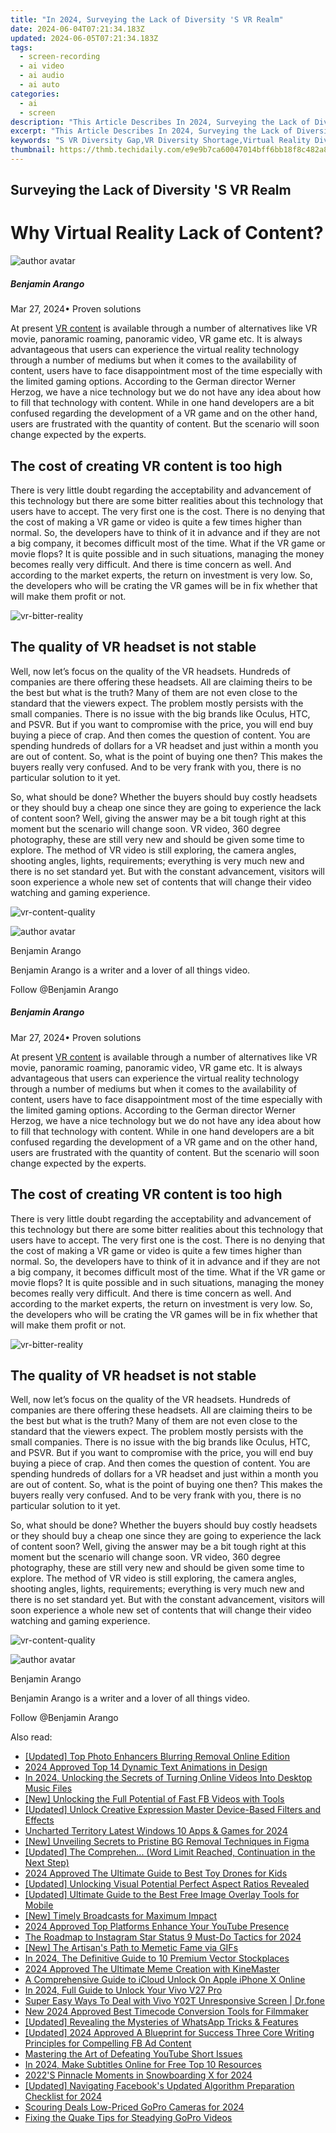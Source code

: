 ```yaml
---
title: "In 2024, Surveying the Lack of Diversity 'S VR Realm"
date: 2024-06-04T07:21:34.183Z
updated: 2024-06-05T07:21:34.183Z
tags: 
  - screen-recording
  - ai video
  - ai audio
  - ai auto
categories: 
  - ai
  - screen
description: "This Article Describes In 2024, Surveying the Lack of Diversity 'S VR Realm"
excerpt: "This Article Describes In 2024, Surveying the Lack of Diversity 'S VR Realm"
keywords: "S VR Diversity Gap,VR Diversity Shortage,Virtual Reality Diversity,Diverse S VR Worlds,Underrepresented in VR,VR Lack of Inclusivity,VR Diversity Deficiency"
thumbnail: https://thmb.techidaily.com/e9e9b7ca60047014bff6bb18f8c482a86a228fe45f3ba370acbb24c0cc43ac69.jpg
---
```


## Surveying the Lack of Diversity 'S VR Realm

# Why Virtual Reality Lack of Content?

![author avatar](https://images.wondershare.com/filmora/article-images/benjamin-arango-author.jpg)

##### Benjamin Arango

 Mar 27, 2024• Proven solutions

 At present [VR content](https://tools.techidaily.com/wondershare/filmora/download/) is available through a number of alternatives like VR movie, panoramic roaming, panoramic video, VR game etc. It is always advantageous that users can experience the virtual reality technology through a number of mediums but when it comes to the availability of content, users have to face disappointment most of the time especially with the limited gaming options. According to the German director Werner Herzog, we have a nice technology but we do not have any idea about how to fill that technology with content. While in one hand developers are a bit confused regarding the development of a VR game and on the other hand, users are frustrated with the quantity of content. But the scenario will soon change expected by the experts.

## The cost of creating VR content is too high

 There is very little doubt regarding the acceptability and advancement of this technology but there are some bitter realities about this technology that users have to accept. The very first one is the cost. There is no denying that the cost of making a VR game or video is quite a few times higher than normal. So, the developers have to think of it in advance and if they are not a big company, it becomes difficult most of the time. What if the VR game or movie flops? It is quite possible and in such situations, managing the money becomes really very difficult. And there is time concern as well. And according to the market experts, the return on investment is very low. So, the developers who will be crating the VR games will be in fix whether that will make them profit or not.

![vr-bitter-reality ](https://images.wondershare.com/filmora/resource/vr-bitter-reality.jpg )

## The quality of VR headset is not stable

 Well, now let’s focus on the quality of the VR headsets. Hundreds of companies are there offering these headsets. All are claiming theirs to be the best but what is the truth? Many of them are not even close to the standard that the viewers expect. The problem mostly persists with the small companies. There is no issue with the big brands like Oculus, HTC, and PSVR. But if you want to compromise with the price, you will end buy buying a piece of crap. And then comes the question of content. You are spending hundreds of dollars for a VR headset and just within a month you are out of content. So, what is the point of buying one then? This makes the buyers really very confused. And to be very frank with you, there is no particular solution to it yet.

 So, what should be done? Whether the buyers should buy costly headsets or they should buy a cheap one since they are going to experience the lack of content soon? Well, giving the answer may be a bit tough right at this moment but the scenario will change soon. VR video, 360 degree photography, these are still very new and should be given some time to explore. The method of VR video is still exploring, the camera angles, shooting angles, lights, requirements; everything is very much new and there is no set standard yet. But with the constant advancement, visitors will soon experience a whole new set of contents that will change their video watching and gaming experience.

![vr-content-quality ](https://images.wondershare.com/filmora/resource/vr-content-quality.jpg )

![author avatar](https://images.wondershare.com/filmora/article-images/benjamin-arango-author.jpg)

Benjamin Arango

Benjamin Arango is a writer and a lover of all things video.

Follow @Benjamin Arango

##### Benjamin Arango

 Mar 27, 2024• Proven solutions

 At present [VR content](https://tools.techidaily.com/wondershare/filmora/download/) is available through a number of alternatives like VR movie, panoramic roaming, panoramic video, VR game etc. It is always advantageous that users can experience the virtual reality technology through a number of mediums but when it comes to the availability of content, users have to face disappointment most of the time especially with the limited gaming options. According to the German director Werner Herzog, we have a nice technology but we do not have any idea about how to fill that technology with content. While in one hand developers are a bit confused regarding the development of a VR game and on the other hand, users are frustrated with the quantity of content. But the scenario will soon change expected by the experts.

## The cost of creating VR content is too high

 There is very little doubt regarding the acceptability and advancement of this technology but there are some bitter realities about this technology that users have to accept. The very first one is the cost. There is no denying that the cost of making a VR game or video is quite a few times higher than normal. So, the developers have to think of it in advance and if they are not a big company, it becomes difficult most of the time. What if the VR game or movie flops? It is quite possible and in such situations, managing the money becomes really very difficult. And there is time concern as well. And according to the market experts, the return on investment is very low. So, the developers who will be crating the VR games will be in fix whether that will make them profit or not.

![vr-bitter-reality ](https://images.wondershare.com/filmora/resource/vr-bitter-reality.jpg )

## The quality of VR headset is not stable

 Well, now let’s focus on the quality of the VR headsets. Hundreds of companies are there offering these headsets. All are claiming theirs to be the best but what is the truth? Many of them are not even close to the standard that the viewers expect. The problem mostly persists with the small companies. There is no issue with the big brands like Oculus, HTC, and PSVR. But if you want to compromise with the price, you will end buy buying a piece of crap. And then comes the question of content. You are spending hundreds of dollars for a VR headset and just within a month you are out of content. So, what is the point of buying one then? This makes the buyers really very confused. And to be very frank with you, there is no particular solution to it yet.

 So, what should be done? Whether the buyers should buy costly headsets or they should buy a cheap one since they are going to experience the lack of content soon? Well, giving the answer may be a bit tough right at this moment but the scenario will change soon. VR video, 360 degree photography, these are still very new and should be given some time to explore. The method of VR video is still exploring, the camera angles, shooting angles, lights, requirements; everything is very much new and there is no set standard yet. But with the constant advancement, visitors will soon experience a whole new set of contents that will change their video watching and gaming experience.

![vr-content-quality ](https://images.wondershare.com/filmora/resource/vr-content-quality.jpg )

![author avatar](https://images.wondershare.com/filmora/article-images/benjamin-arango-author.jpg)

Benjamin Arango

Benjamin Arango is a writer and a lover of all things video.

Follow @Benjamin Arango


<ins class="adsbygoogle"
     style="display:block"
     data-ad-format="autorelaxed"
     data-ad-client="ca-pub-7571918770474297"
     data-ad-slot="1223367746"></ins>

<ins class="adsbygoogle"
     style="display:block"
     data-ad-format="autorelaxed"
     data-ad-client="ca-pub-7571918770474297"
     data-ad-slot="1223367746"></ins>



<ins class="adsbygoogle"
     style="display:block"
     data-ad-client="ca-pub-7571918770474297"
     data-ad-slot="8358498916"
     data-ad-format="auto"
     data-full-width-responsive="true"></ins>


<span class="atpl-alsoreadstyle">Also read:</span>
<div><ul>
<li><a href="https://some-skills.techidaily.com/updated-top-photo-enhancers-blurring-removal-online-edition/"><u>[Updated] Top Photo Enhancers  Blurring Removal Online Edition</u></a></li>
<li><a href="https://some-skills.techidaily.com/2024-approved-top-14-dynamic-text-animations-in-design/"><u>2024 Approved  Top 14 Dynamic Text Animations in Design</u></a></li>
<li><a href="https://some-skills.techidaily.com/in-2024-unlocking-the-secrets-of-turning-online-videos-into-desktop-music-files/"><u>In 2024, Unlocking the Secrets of Turning Online Videos Into Desktop Music Files</u></a></li>
<li><a href="https://some-skills.techidaily.com/new-unlocking-the-full-potential-of-fast-fb-videos-with-tools/"><u>[New] Unlocking the Full Potential of Fast FB Videos with Tools</u></a></li>
<li><a href="https://some-skills.techidaily.com/updated-unlock-creative-expression-master-device-based-filters-and-effects/"><u>[Updated] Unlock Creative Expression  Master Device-Based Filters and Effects</u></a></li>
<li><a href="https://some-skills.techidaily.com/uncharted-territory-latest-windows-10-apps-and-games-for-2024/"><u>Uncharted Territory  Latest Windows 10 Apps & Games for 2024</u></a></li>
<li><a href="https://some-skills.techidaily.com/new-unveiling-secrets-to-pristine-bg-removal-techniques-in-figma/"><u>[New] Unveiling Secrets to Pristine BG Removal Techniques in Figma</u></a></li>
<li><a href="https://some-skills.techidaily.com/updated-the-comprehen-word-limit-reached-continuation-in-the-next-step/"><u>[Updated] The Comprehen... (Word Limit Reached, Continuation in the Next Step)</u></a></li>
<li><a href="https://some-skills.techidaily.com/2024-approved-the-ultimate-guide-to-best-toy-drones-for-kids/"><u>2024 Approved  The Ultimate Guide to Best Toy Drones for Kids</u></a></li>
<li><a href="https://some-skills.techidaily.com/updated-unlocking-visual-potential-perfect-aspect-ratios-revealed/"><u>[Updated] Unlocking Visual Potential  Perfect Aspect Ratios Revealed</u></a></li>
<li><a href="https://some-skills.techidaily.com/updated-ultimate-guide-to-the-best-free-image-overlay-tools-for-mobile/"><u>[Updated] Ultimate Guide to the Best Free Image Overlay Tools for Mobile</u></a></li>
<li><a href="https://some-skills.techidaily.com/new-timely-broadcasts-for-maximum-impact/"><u>[New] Timely Broadcasts for Maximum Impact</u></a></li>
<li><a href="https://some-skills.techidaily.com/2024-approved-top-platforms-enhance-your-youtube-presence/"><u>2024 Approved  Top Platforms  Enhance Your YouTube Presence</u></a></li>
<li><a href="https://some-skills.techidaily.com/the-roadmap-to-instagram-star-status-9-must-do-tactics-for-2024/"><u>The Roadmap to Instagram Star Status  9 Must-Do Tactics for 2024</u></a></li>
<li><a href="https://some-skills.techidaily.com/new-the-artisans-path-to-memetic-fame-via-gifs/"><u>[New] The Artisan's Path to Memetic Fame via GIFs</u></a></li>
<li><a href="https://some-skills.techidaily.com/in-2024-the-definitive-guide-to-10-premium-vector-stockplaces/"><u>In 2024, The Definitive Guide to 10 Premium Vector Stockplaces</u></a></li>
<li><a href="https://some-skills.techidaily.com/2024-approved-the-ultimate-meme-creation-with-kinemaster/"><u>2024 Approved  The Ultimate Meme Creation with KineMaster</u></a></li>
<li><a href="https://activate-lock.techidaily.com/a-comprehensive-guide-to-icloud-unlock-on-apple-iphone-x-online-by-drfone-ios/"><u>A Comprehensive Guide to iCloud Unlock On Apple iPhone X Online</u></a></li>
<li><a href="https://android-unlock.techidaily.com/in-2024-full-guide-to-unlock-your-vivo-v27-pro-by-drfone-android/"><u>In 2024, Full Guide to Unlock Your Vivo V27 Pro</u></a></li>
<li><a href="https://howto.techidaily.com/super-easy-ways-to-deal-with-vivo-y02t-unresponsive-screen-drfone-by-drfone-fix-android-problems-fix-android-problems/"><u>Super Easy Ways To Deal with Vivo Y02T Unresponsive Screen | Dr.fone</u></a></li>
<li><a href="https://ai-video-apps.techidaily.com/new-2024-approved-best-timecode-conversion-tools-for-filmmaker/"><u>New 2024 Approved Best Timecode Conversion Tools for Filmmaker</u></a></li>
<li><a href="https://extra-support.techidaily.com/updated-revealing-the-mysteries-of-whatsapp-tricks-and-features/"><u>[Updated] Revealing the Mysteries of WhatsApp  Tricks & Features</u></a></li>
<li><a href="https://facebook-video-content.techidaily.com/updated-2024-approved-a-blueprint-for-success-three-core-writing-principles-for-compelling-fb-ad-content/"><u>[Updated] 2024 Approved  A Blueprint for Success  Three Core Writing Principles for Compelling FB Ad Content</u></a></li>
<li><a href="https://youtube-video-recordings.techidaily.com/mastering-the-art-of-defeating-youtube-short-issues/"><u>Mastering the Art of Defeating YouTube Short Issues</u></a></li>
<li><a href="https://ai-driven-video-production.techidaily.com/in-2024-make-subtitles-online-for-free-top-10-resources/"><u>In 2024, Make Subtitles Online for Free Top 10 Resources</u></a></li>
<li><a href="https://extra-information.techidaily.com/2022s-pinnacle-moments-in-snowboarding-x-for-2024/"><u>2022'S Pinnacle Moments in Snowboarding X for 2024</u></a></li>
<li><a href="https://facebook-clips.techidaily.com/updated-navigating-facebooks-updated-algorithm-preparation-checklist-for-2024/"><u>[Updated] Navigating Facebook's Updated Algorithm  Preparation Checklist for 2024</u></a></li>
<li><a href="https://extra-support.techidaily.com/scouring-deals-low-priced-gopro-cameras-for-2024/"><u>Scouring Deals  Low-Priced GoPro Cameras for 2024</u></a></li>
<li><a href="https://extra-information.techidaily.com/fixing-the-quake-tips-for-steadying-gopro-videos/"><u>Fixing the Quake  Tips for Steadying GoPro Videos</u></a></li>
</ul></div>
